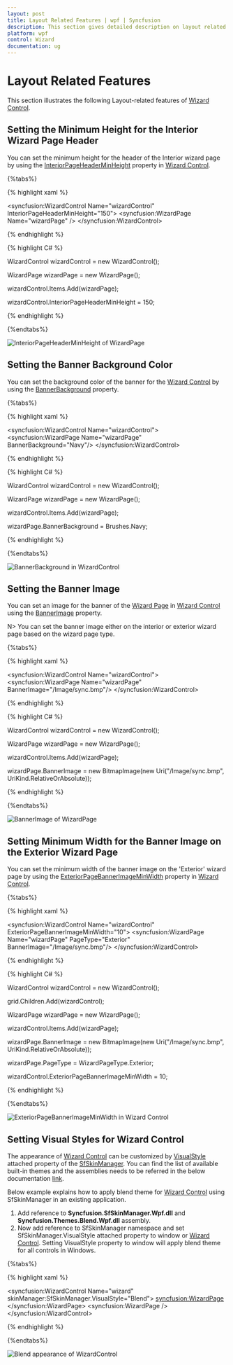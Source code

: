 ```yaml
---
layout: post
title: Layout Related Features | wpf | Syncfusion
description: This section gives detailed description on layout related features and their functions of the WizardControl.
platform: wpf
control: Wizard
documentation: ug
---
```


# Layout Related Features

This section illustrates the following Layout-related features of [Wizard Control](https://help.syncfusion.com/cr/wpf/Syncfusion.Windows.Tools.Controls.WizardControl.html).

## Setting the Minimum Height for the Interior Wizard Page Header

You can set the minimum height for the header of the Interior wizard page by using the [InteriorPageHeaderMinHeight](https://help.syncfusion.com/cr/wpf/Syncfusion.Windows.Tools.Controls.WizardControl.html#Syncfusion_Windows_Tools_Controls_WizardControl_InteriorPageHeaderMinHeight) property in [Wizard Control](https://help.syncfusion.com/cr/wpf/Syncfusion.Windows.Tools.Controls.WizardControl.html).

{%tabs%}

{% highlight xaml %}

<syncfusion:WizardControl Name="wizardControl" InteriorPageHeaderMinHeight="150">
    <syncfusion:WizardPage Name="wizardPage" />
</syncfusion:WizardControl>

{% endhighlight %}

{% highlight C# %}

WizardControl wizardControl = new WizardControl();

WizardPage wizardPage = new WizardPage();

wizardControl.Items.Add(wizardPage);

wizardControl.InteriorPageHeaderMinHeight = 150; 

{% endhighlight %}

{%endtabs%}

![InteriorPageHeaderMinHeight of WizardPage](Layout-Related-Features_images/Layout-Related-Features_img1.jpeg)

## Setting the Banner Background Color

You can set the background color of the banner for the [Wizard Control](https://help.syncfusion.com/cr/wpf/Syncfusion.Windows.Tools.Controls.WizardControl.html) by using the [BannerBackground](https://help.syncfusion.com/cr/wpf/Syncfusion.Windows.Tools.Controls.WizardPage.html#Syncfusion_Windows_Tools_Controls_WizardPage_BannerBackground) property. 

{%tabs%}

{% highlight xaml %}

<syncfusion:WizardControl Name="wizardControl">
    <syncfusion:WizardPage Name="wizardPage" BannerBackground="Navy"/>
</syncfusion:WizardControl>

{% endhighlight %}

{% highlight C# %}

WizardControl wizardControl = new WizardControl();

WizardPage wizardPage = new WizardPage();

wizardControl.Items.Add(wizardPage);

wizardPage.BannerBackground = Brushes.Navy;

{% endhighlight %}

{%endtabs%}

![BannerBackground in WizardControl](Layout-Related-Features_images/Layout-Related-Features_img2.jpeg)

## Setting the Banner Image

You can set an image for the banner of the [Wizard Page](https://help.syncfusion.com/cr/wpf/Syncfusion.Windows.Tools.Controls.WizardPage.html) in  [Wizard Control](https://help.syncfusion.com/cr/wpf/Syncfusion.Windows.Tools.Controls.WizardControl.html)
 using the [BannerImage](https://help.syncfusion.com/cr/wpf/Syncfusion.Windows.Tools.Controls.WizardPage.html#Syncfusion_Windows_Tools_Controls_WizardPage_BannerImage) property.

N> You can set the banner image either on the interior or exterior wizard page based on the wizard page type.

{%tabs%}

{% highlight xaml %}

<syncfusion:WizardControl Name="wizardControl">
    <syncfusion:WizardPage Name="wizardPage" BannerImage="/Image/sync.bmp"/>
</syncfusion:WizardControl>

{% endhighlight %}

{% highlight C# %}

WizardControl wizardControl = new WizardControl();

WizardPage wizardPage = new WizardPage();

wizardControl.Items.Add(wizardPage);

wizardPage.BannerImage = new BitmapImage(new Uri("/Image/sync.bmp", UriKind.RelativeOrAbsolute));  

{% endhighlight %}

{%endtabs%}

![BannerImage of WizardPage](Layout-Related-Features_images/Layout-Related-Features_img3.jpeg)

## Setting Minimum Width for the Banner Image on the Exterior Wizard Page

You can set the minimum width of the banner image on the 'Exterior' wizard page by using the [ExteriorPageBannerImageMinWidth](https://help.syncfusion.com/cr/wpf/Syncfusion.Windows.Tools.Controls.WizardControl.html#Syncfusion_Windows_Tools_Controls_WizardControl_ExteriorPageBannerImageMinWidth) property in [Wizard Control](https://help.syncfusion.com/cr/wpf/Syncfusion.Windows.Tools.Controls.WizardControl.html).

{%tabs%}

{% highlight xaml %}

<syncfusion:WizardControl Name="wizardControl" ExteriorPageBannerImageMinWidth="10">
    <syncfusion:WizardPage Name="wizardPage" PageType="Exterior" BannerImage="/Image/sync.bmp"/>
</syncfusion:WizardControl>

{% endhighlight %}

{% highlight C# %}

WizardControl wizardControl = new WizardControl();

grid.Children.Add(wizardControl);

WizardPage wizardPage = new WizardPage();

wizardControl.Items.Add(wizardPage);

wizardPage.BannerImage = new BitmapImage(new Uri("/Image/sync.bmp", UriKind.RelativeOrAbsolute));

wizardPage.PageType = WizardPageType.Exterior;

wizardControl.ExteriorPageBannerImageMinWidth = 10;

{% endhighlight %}

{%endtabs%}

![ExteriorPageBannerImageMinWidth in Wizard Control](Layout-Related-Features_images/Layout-Related-Features_img4.jpeg)

## Setting Visual Styles for Wizard Control

The appearance of [Wizard Control](https://help.syncfusion.com/cr/wpf/Syncfusion.Windows.Tools.Controls.WizardControl.html) can be customized by [VisualStyle](https://help.syncfusion.com/cr/wpf/Syncfusion.SfSkinManager.VisualStyles.html) attached property of the [SfSkinManager](https://help.syncfusion.com/cr/wpf/Syncfusion.SfSkinManager.VisualStyles.html). You can find the list of available built-in themes and the assemblies needs to be referred in the below documentation [link](https://help.syncfusion.com/wpf/themes/getting-started).

Below example explains how to apply blend theme for [Wizard Control](https://help.syncfusion.com/cr/wpf/Syncfusion.Windows.Tools.Controls.WizardControl.html) using SfSkinManager in an existing application.

1. Add reference to **Syncfusion.SfSkinManager.Wpf.dll** and **Syncfusion.Themes.Blend.Wpf.dll** assembly.
2. Now add reference to SfSkinManager namespace and set SfSkinManager.VisualStyle attached property to window or [Wizard Control](https://help.syncfusion.com/cr/wpf/Syncfusion.Windows.Tools.Controls.WizardControl.html). Setting VisualStyle property to window will apply blend theme for all controls in Windows.

{%tabs%}

{% highlight xaml %}

<Window
    xmlns="http://schemas.microsoft.com/winfx/2006/xaml/presentation"
    xmlns:x="http://schemas.microsoft.com/winfx/2006/xaml"
    xmlns:d="http://schemas.microsoft.com/expression/blend/2008"
    xmlns:mc="http://schemas.openxmlformats.org/markup-compatibility/2006"
    xmlns:local="clr-namespace:WPF_ForDocumentation"
    xmlns:syncfusion="http://schemas.syncfusion.com/wpf" 
    x:Class="WPF_ForDocumentation.MainWindow"
    xmlns:skinManager="clr-namespace:Syncfusion.SfSkinManager;assembly=Syncfusion.SfSkinManager.WPF" 
    mc:Ignorable="d"
    Name="mainWindow"
    Title="MainWindow" Height="350" Width="500" >
    <syncfusion:WizardControl Name="wizard" skinManager:SfSkinManager.VisualStyle="Blend">
        <syncfusion:WizardPage>
           <TextBlock Text="This is an example project for themes in Wizard control" />
        </syncfusion:WizardPage>
        <syncfusion:WizardPage />
    </syncfusion:WizardControl>
</Window>


{% endhighlight %}

{%endtabs%}

![Blend appearance of WizardControl](Layout-Related-Features_images/Layout-Related-Features_img5.png)



